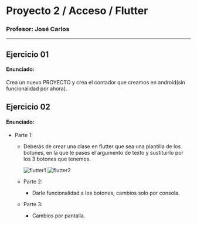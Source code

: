 # Proyecto 2 / Acceso / Flutter

### Profesor: José Carlos
---

## Ejercicio 01
#### Enunciado:
Crea un nuevo PROYECTO y crea el contador que creamos en android(sin funcionalidad por ahora).







## Ejercicio 02
#### Enunciado:
- Parte 1:
    - Deberás de crear una clase en flutter que sea una plantilla de los botones, en la que le pases el argumento de texto y sustituirlo por los 3 botones que tenemos.
      
      ![flutter1](https://github.com/ChemaDvp/MartinezPalaciosA02/assets/115820368/71b7a621-fdcc-4c94-835e-581d1a224607)
      ![flutter2](https://github.com/ChemaDvp/MartinezPalaciosA02/assets/115820368/3fe31b36-a4d8-4b5f-8247-fcf3c717ad41)


  - Parte 2:
    - Darle funcionalidad a los botones, cambios solo por consola.
  - Parte 3:
    - Cambios por pantalla.
 

